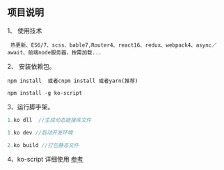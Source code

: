 


## 项目说明
1、 使用技术
```text
 热更新、ES6/7、scss、bable7,Router4、react16、redux、webpack4、async／await、前端node服务器，按需加载...
```

2、 安装依赖包。
```
npm install  或者cnpm install 或者yarn(推荐)

npm install -g ko-script 

```

3、运行脚手架。
 ```js
 1.ko dll  //生成动态链接库文件

 1.ko dev //启动开发环境

 2.ko build //打包静态文件

 ```

4、ko-script  详细使用 [参考](https://www.npmjs.com/package/ko-script) 


